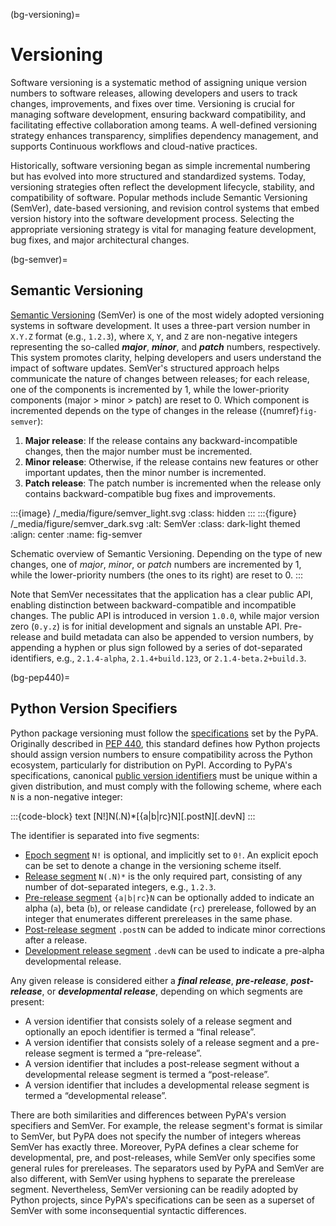 (bg-versioning)=
# Versioning

Software versioning is a systematic method of
assigning unique version numbers to software releases,
allowing developers and users
to track changes, improvements, and fixes over time.
Versioning is crucial for managing software development,
ensuring backward compatibility, and facilitating effective collaboration among teams.
A well-defined versioning strategy enhances transparency,
simplifies dependency management,
and supports Continuous workflows and cloud-native practices.

Historically, software versioning began as simple incremental numbering
but has evolved into more structured and standardized systems.
Today, versioning strategies often reflect the development lifecycle,
stability, and compatibility of software.
Popular methods include Semantic Versioning (SemVer),
date-based versioning, and revision control systems
that embed version history into the software development process.
Selecting the appropriate versioning strategy is vital for managing feature development,
bug fixes, and major architectural changes.


(bg-semver)=
## Semantic Versioning

[Semantic Versioning](https://semver.org/spec/v2.0.0.html) (SemVer) is one of the
most widely adopted versioning systems in software development.
It uses a three-part version number in `X.Y.Z` format (e.g., `1.2.3`),
where `X`, `Y`, and `Z` are non-negative integers
representing the so-called ***major***, ***minor***, and ***patch*** numbers, respectively.
This system promotes clarity, helping developers and users
understand the impact of software updates.
SemVer's structured approach helps communicate
the nature of changes between releases;
for each release, one of the components is incremented by 1,
while the lower-priority components (major > minor > patch) are reset to 0.
Which component is incremented depends on the type of changes in the release ({numref}`fig-semver`):

1. **Major release**:
  If the release contains any backward-incompatible changes,
  then the major number must be incremented.
2. **Minor release**:
   Otherwise, if the release contains new features or
   other important updates, then the minor number is incremented.
3. **Patch release**:
   The patch number is incremented when the release
   only contains backward-compatible bug fixes and improvements.

:::{image} /_media/figure/semver_light.svg
:class: hidden
:::
:::{figure} /_media/figure/semver_dark.svg
:alt: SemVer
:class: dark-light themed
:align: center
:name: fig-semver

Schematic overview of Semantic Versioning.
Depending on the type of new changes,
one of *major*, *minor*, or *patch* numbers are incremented by 1,
while the lower-priority numbers (the ones to its right) are reset to 0.
:::

Note that SemVer necessitates that the application has a clear public API,
enabling distinction between backward-compatible and incompatible changes.
The public API is introduced in version `1.0.0`,
while major version zero (`0.y.z`) is for initial development and signals an unstable API.
Pre-release and build metadata can also be appended to version numbers,
by appending a hyphen or plus sign followed by a series of dot-separated identifiers,
e.g., `2.1.4-alpha`, `2.1.4+build.123`, or `2.1.4-beta.2+build.3`.


(bg-pep440)=
## Python Version Specifiers

Python package versioning must follow the [specifications](https://packaging.python.org/en/latest/specifications/version-specifiers/#version-specifiers)
set by the PyPA. Originally described in [PEP 440](https://peps.python.org/pep-0440/),
this standard defines how Python projects should assign version numbers
to ensure compatibility across the Python ecosystem,
particularly for distribution on PyPI.
According to PyPA's specifications,
canonical [public version identifiers](https://peps.python.org/pep-0440/#public-version-identifiers)
must be unique within a given distribution,
and must comply with the following scheme, where each `N` is a non-negative integer:

:::{code-block} text
[N!]N(.N)*[{a|b|rc}N][.postN][.devN]
:::

The identifier is separated into five segments:
* [Epoch segment](https://peps.python.org/pep-0440/#version-epochs) `N!`
  is optional, and implicitly set to `0!`. An explicit epoch can be set
  to denote a change in the versioning scheme itself.
* [Release segment](https://peps.python.org/pep-0440/#final-releases) `N(.N)*`
  is the only required part, consisting of any number of dot-separated integers, e.g., `1.2.3`.
* [Pre-release segment](https://peps.python.org/pep-0440/#pre-releases) `{a|b|rc}N`
  can be optionally added to indicate an alpha (`a`), beta (`b`), or release candidate (`rc`) prerelease,
  followed by an integer that enumerates different prereleases in the same phase.
* [Post-release segment](https://peps.python.org/pep-0440/#post-releases) `.postN`
  can be added to indicate minor corrections after a release.
* [Development release segment](https://peps.python.org/pep-0440/#developmental-releases) `.devN`
  can be used to indicate a pre-alpha developmental release.

Any given release is considered either a ***final release***, ***pre-release***, ***post-release***,
or ***developmental release***, depending on which segments are present:
- A version identifier that consists solely of a release segment and optionally an epoch identifier
  is termed a “final release”.
-  A version identifier that consists solely of a release segment and a pre-release segment is
   termed a “pre-release”.
- A version identifier that includes a post-release segment without a developmental release segment
  is termed a “post-release”.
- A version identifier that includes a developmental release segment is termed a “developmental release”.

There are both similarities and differences between PyPA's version specifiers and SemVer.
For example, the release segment's format is similar to SemVer,
but PyPA does not specify the number of integers whereas SemVer has exactly three.
Moreover, PyPA defines a clear scheme for developmental, pre, and post-releases,
while SemVer only specifies some general rules for prereleases.
The separators used by PyPA and SemVer are also different,
with SemVer using hyphens to separate the prerelease segment.
Nevertheless, SemVer versioning can be readily adopted by Python projects,
since PyPA's specifications can be seen as a superset of SemVer
with some inconsequential syntactic differences.
